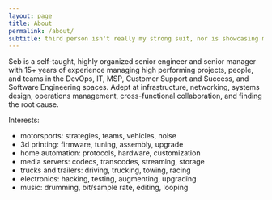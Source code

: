 ```yaml
---
layout: page
title: About
permalink: /about/
subtitle: third person isn't really my strong suit, nor is showcasing my own skills. but they're all there, I promise
---
```


Seb is a self-taught, highly organized senior engineer and senior manager with 15+ years of experience managing high performing projects, people, and teams in the DevOps, IT, MSP, Customer Support and Success, and Software Engineering spaces. Adept at infrastructure, networking, systems design, operations management, cross-functional collaboration, and finding the root cause.

Interests:

- motorsports: strategies, teams, vehicles, noise
- 3d printing: firmware, tuning, assembly, upgrade
- home automation: protocols, hardware, customization
- media servers: codecs, transcodes, streaming, storage
- trucks and trailers: driving, trucking, towing, racing
- electronics: hacking, testing, augmenting, upgrading
- music: drumming, bit/sample rate, editing, looping